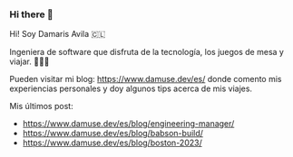 ### Hi there 👋

Hi! Soy Damaris Avila 🇨🇱

Ingeniera de software que disfruta de la tecnología, los juegos de mesa y viajar. 👩‍💻🌴

Pueden visitar mi blog: https://www.damuse.dev/es/ donde comento mis experiencias personales y doy algunos tips acerca de mis viajes. 

Mis últimos post: 
- https://www.damuse.dev/es/blog/engineering-manager/
- https://www.damuse.dev/es/blog/babson-build/
- https://www.damuse.dev/es/blog/boston-2023/
<!--
**damuse-avf/damuse-avf** is a ✨ _special_ ✨ repository because its `README.md` (this file) appears on your GitHub profile.

Here are some ideas to get you started:

- 🔭 I’m currently working on ...
- 🌱 I’m currently learning ...
- 👯 I’m looking to collaborate on ...
- 🤔 I’m looking for help with ...
- 💬 Ask me about ...
- 📫 How to reach me: ...
- 😄 Pronouns: ...
- ⚡ Fun fact: ...
-->
